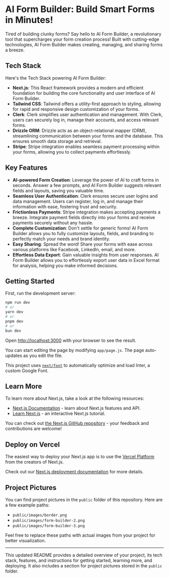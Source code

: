 # AI Form Builder: Build Smart Forms in Minutes!

Tired of building clunky forms? Say hello to AI Form Builder, a revolutionary tool that supercharges your form creation process! Built with cutting-edge technologies, AI Form Builder makes creating, managing, and sharing forms a breeze.

## Tech Stack

Here's the Tech Stack powering AI Form Builder:

- **Next.js**: This React framework provides a modern and efficient foundation for building the core functionality and user interface of AI Form Builder.
- **Tailwind CSS**: Tailwind offers a utility-first approach to styling, allowing for rapid and responsive design customization of your forms.
- **Clerk**: Clerk simplifies user authentication and management. With Clerk, users can securely log in, manage their accounts, and access relevant forms.
- **Drizzle ORM**: Drizzle acts as an object-relational mapper (ORM), streamlining communication between your forms and the database. This ensures smooth data storage and retrieval.
- **Stripe**: Stripe integration enables seamless payment processing within your forms, allowing you to collect payments effortlessly.

## Key Features

- **AI-powered Form Creation**: Leverage the power of AI to craft forms in seconds. Answer a few prompts, and AI Form Builder suggests relevant fields and layouts, saving you valuable time.
- **Seamless User Authentication**: Clerk ensures secure user logins and data management. Users can register, log in, and manage their information with ease, fostering trust and security.
- **Frictionless Payments**: Stripe integration makes accepting payments a breeze. Integrate payment fields directly into your forms and receive payments securely without any hassle.
- **Complete Customization**: Don't settle for generic forms! AI Form Builder allows you to fully customize layouts, fields, and branding to perfectly match your needs and brand identity.
- **Easy Sharing**: Spread the word! Share your forms with ease across various platforms like Facebook, LinkedIn, email, and more.
- **Effortless Data Export**: Gain valuable insights from user responses. AI Form Builder allows you to effortlessly export user data in Excel format for analysis, helping you make informed decisions.

## Getting Started

First, run the development server:

```bash
npm run dev
# or
yarn dev
# or
pnpm dev
# or
bun dev
```

Open [http://localhost:3000](http://localhost:3000) with your browser to see the result.

You can start editing the page by modifying `app/page.js`. The page auto-updates as you edit the file.

This project uses [`next/font`](https://nextjs.org/docs/basic-features/font-optimization) to automatically optimize and load Inter, a custom Google Font.

## Learn More

To learn more about Next.js, take a look at the following resources:

- [Next.js Documentation](https://nextjs.org/docs) - learn about Next.js features and API.
- [Learn Next.js](https://nextjs.org/learn) - an interactive Next.js tutorial.

You can check out [the Next.js GitHub repository](https://github.com/vercel/next.js/) - your feedback and contributions are welcome!

## Deploy on Vercel

The easiest way to deploy your Next.js app is to use the [Vercel Platform](https://vercel.com/new?utm_medium=default-template&filter=next.js&utm_source=create-next-app&utm_campaign=create-next-app-readme) from the creators of Next.js.

Check out our [Next.js deployment documentation](https://nextjs.org/docs/deployment) for more details.

## Project Pictures

You can find project pictures in the `public` folder of this repository. Here are a few example paths:

- `public/images/border.png`
- `public/images/form-builder-2.png`
- `public/images/form-builder-3.png`

Feel free to replace these paths with actual images from your project for better visualization.

---

This updated README provides a detailed overview of your project, its tech stack, features, and instructions for getting started, learning more, and deploying. It also includes a section for project pictures stored in the `public` folder.
